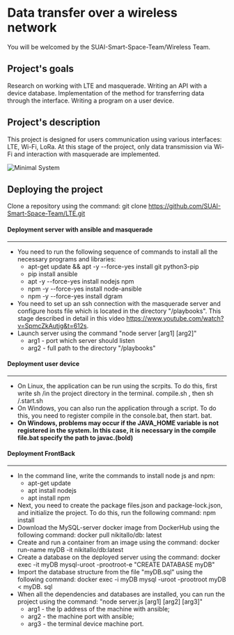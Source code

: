 # Data transfer over a wireless network

You will be welcomed by the SUAI-Smart-Space-Team/Wireless Team. 

## Project's goals

Research on working with LTE and masquerade. Writing an API with a device database. Implementation of the method for transferring data through the interface. Writing a program on a user device.

## Project's description 

This project is designed for users communication using various interfaces: LTE, Wi-Fi, LoRa. At this stage of the project, only data transmission via Wi-Fi and interaction with masquerade are implemented.

![Minimal System](https://user-images.githubusercontent.com/57037988/114868388-85625480-9dfe-11eb-87dc-4d1321422058.png)

## Deploying the project 

Clone a repository using the command: git clone https://github.com/SUAI-Smart-Space-Team/LTE.git

#### Deployment server with ansible and masquerade
____
- You need to run the following sequence of commands to install all the necessary programs and libraries:
  - apt-get update && apt -y --force-yes install git python3-pip 
  - pip install ansible
  - apt -y --force-yes install nodejs npm
  - npm -y --force-yes install node-ansible
  - npm -y --force-yes install dgram
- You need to set up an ssh connection with the masquerade server and configure hosts file which is located in the directory "/playbooks". This stage described in detail in this video https://www.youtube.com/watch?v=SpmcZkAutjg&t=612s.
- Launch server using the command "node server [arg1] [arg2]"
  - arg1 - port which server should listen
  - arg2 - full path to the directory "/playbooks"

#### Deployment user device
____
- On Linux, the application can be run using the scrpits. To do this, first write sh /in the project directory in the terminal. compile.sh , then sh /.start.sh 
- On Windows, you can also run the application through a script. To do this, you need to register compile in the console.bat, then start. bat. 
- __On Windows, problems may occur if the JAVA_HOME variable is not registered in the system. In this case, it is necessary in the compile file.bat specify the path to javac.(bold)__

#### Deployment FrontBack
____
- In the command line, write the commands to install node js and npm:
  - apt-get update
  - apt install nodejs
  - apt install npm
- Next, you need to create the package files.json and package-lock.json, and initialize the project. To do this, run the following command: npm install
- Download the MySQL-server docker image from DockerHub using the following command: docker pull nikitallo/db: latest
- Create and run a container from an image using the command: docker run-name myDB -it nikitallo/db:latest
- Create a database on the deployed server using the command: docker exec -it myDB mysql-uroot -prootroot-e "CREATE DATABASE myDB"
- Import the database structure from the file "myDB.sql" using the following command: docker exec -i myDB mysql -uroot -prootroot myDB < myDB. sql
- When all the dependencies and databases are installed, you can run the project using the command: "node server.js [arg1] [arg2] [arg3]"
  - arg1 - the Ip address of the machine with ansible;
  - arg2 - the machine port with ansible;
  - arg3 - the terminal device machine port.
